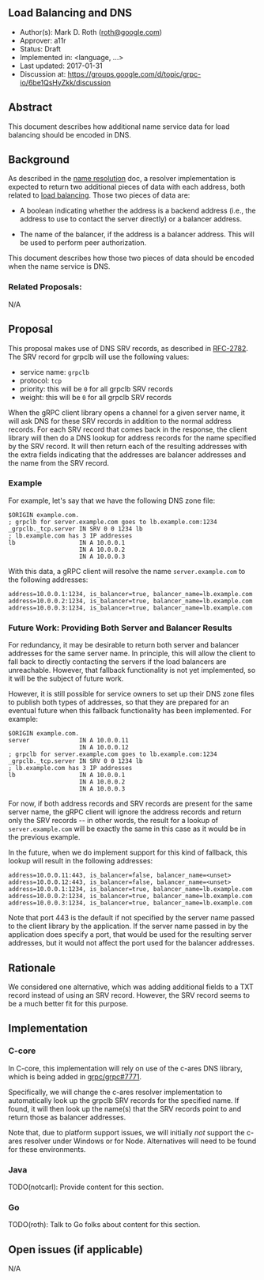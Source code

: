 Load Balancing and DNS
----
* Author(s): Mark D. Roth (roth@google.com)
* Approver: a11r
* Status: Draft
* Implemented in: <language, ...>
* Last updated: 2017-01-31
* Discussion at: https://groups.google.com/d/topic/grpc-io/6be1QsHyZkk/discussion

## Abstract

This document describes how additional name service data for load
balancing should be encoded in DNS.

## Background

As described in the [name
resolution](https://github.com/grpc/grpc/blob/master/doc/naming.md) doc,
a resolver implementation is expected to return two additional pieces of
data with each address, both related to [load
balancing](https://github.com/grpc/grpc/blob/master/doc/load-balancing.md).
Those two pieces of data are:

- A boolean indicating whether the address is a backend address (i.e.,
  the address to use to contact the server directly) or a balancer
  address.

- The name of the balancer, if the address is a balancer address.
  This will be used to perform peer authorization.

This document describes how those two pieces of data should be encoded
when the name service is DNS.

### Related Proposals: 

N/A

## Proposal

This proposal makes use of DNS SRV records, as described in
[RFC-2782](https://tools.ietf.org/html/rfc2782).  The SRV record for
grpclb will use the following values:

- service name: `grpclb`
- protocol: `tcp`
- priority: this will be `0` for all grpclb SRV records
- weight: this will be `0` for all grpclb SRV records

When the gRPC client library opens a channel for a given server name,
it will ask DNS for these SRV records in addition to the normal address
records.  For each SRV record that comes back in the response, the
client library will then do a DNS lookup for address records for the name
specified by the SRV record.  It will then return each of the resulting
addresses with the extra fields indicating that the addresses are
balancer addresses and the name from the SRV record.

### Example

For example, let's say that we have the following DNS zone file:

```
$ORIGIN example.com.
; grpclb for server.example.com goes to lb.example.com:1234
_grpclb._tcp.server IN SRV 0 0 1234 lb
; lb.example.com has 3 IP addresses
lb                  IN A 10.0.0.1
                    IN A 10.0.0.2
                    IN A 10.0.0.3
```

With this data, a gRPC client will resolve the name `server.example.com`
to the following addresses:

```
address=10.0.0.1:1234, is_balancer=true, balancer_name=lb.example.com
address=10.0.0.2:1234, is_balancer=true, balancer_name=lb.example.com
address=10.0.0.3:1234, is_balancer=true, balancer_name=lb.example.com
```

### Future Work: Providing Both Server and Balancer Results

For redundancy, it may be desirable to return both server and balancer
addresses for the same server name.  In principle, this will allow the
client to fall back to directly contacting the servers if the load
balancers are unreachable.  However, that fallback functionality is not
yet implemented, so it will be the subject of future work.

However, it is still possible for service owners to set up their DNS
zone files to publish both types of addresses, so that they are prepared
for an eventual future when this fallback functionality has been
implemented.  For example:

```
$ORIGIN example.com.
server              IN A 10.0.0.11
                    IN A 10.0.0.12
; grpclb for server.example.com goes to lb.example.com:1234
_grpclb._tcp.server IN SRV 0 0 1234 lb
; lb.example.com has 3 IP addresses
lb                  IN A 10.0.0.1
                    IN A 10.0.0.2
                    IN A 10.0.0.3
```

For now, if both address records and SRV records are present for the
same server name, the gRPC client will ignore the address records and
return only the SRV records -- in other words, the result for a lookup
of `server.example.com` will be exactly the same in this case as it
would be in the previous example.

In the future, when we do implement support for this kind of fallback,
this lookup will result in the following addresses:

```
address=10.0.0.11:443, is_balancer=false, balancer_name=<unset>
address=10.0.0.12:443, is_balancer=false, balancer_name=<unset>
address=10.0.0.1:1234, is_balancer=true, balancer_name=lb.example.com
address=10.0.0.2:1234, is_balancer=true, balancer_name=lb.example.com
address=10.0.0.3:1234, is_balancer=true, balancer_name=lb.example.com
```

Note that port 443 is the default if not specified by the server name
passed to the client library by the application.  If the server name
passed in by the application does specify a port, that would be used for
the resulting server addresses, but it would not affect the port used
for the balancer addresses.

## Rationale

We considered one alternative, which was adding additional fields to a
TXT record instead of using an SRV record.  However, the SRV record
seems to be a much better fit for this purpose.

## Implementation

### C-core

In C-core, this implementation will rely on use of the c-ares DNS
library, which is being added in
[grpc/grpc#7771](https://github.com/grpc/grpc/pull/7771).

Specifically, we will change the c-ares resolver implementation to
automatically look up the grpclb SRV records for the specified name.  If
found, it will then look up the name(s) that the SRV records point to
and return those as balancer addresses.

Note that, due to platform support issues, we will initially *not*
support the c-ares resolver under Windows or for Node.  Alternatives
will need to be found for these environments.

### Java

TODO(notcarl): Provide content for this section.

### Go

TODO(roth): Talk to Go folks about content for this section.

## Open issues (if applicable)

N/A
